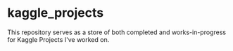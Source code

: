 # kaggle_projects
This repository serves as a store of both completed and works-in-progress for Kaggle Projects I've worked on.
